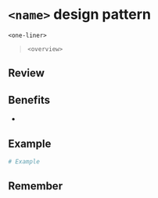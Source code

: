 # **`<name>` design pattern**

`<one-liner>`

> `<overview>`

## Review

## Benefits

* 

## Example

```python
# Example
```

## Remember
